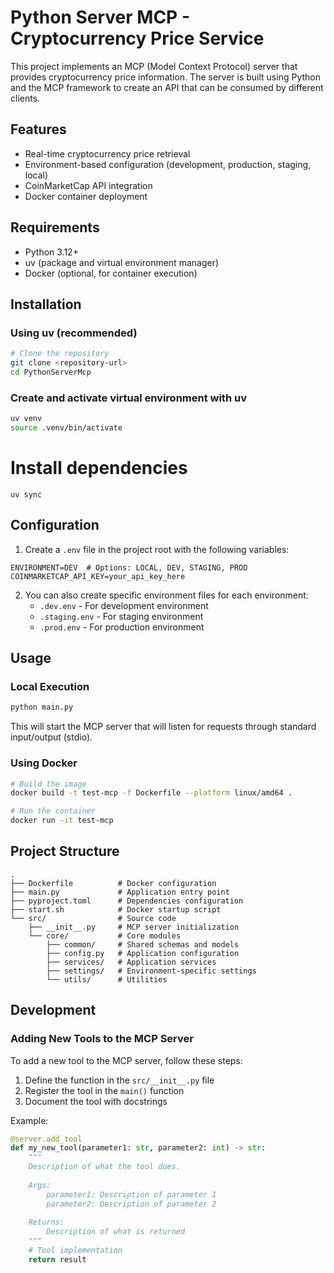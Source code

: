 # Python Server MCP - Cryptocurrency Price Service

This project implements an MCP (Model Context Protocol) server that provides cryptocurrency price information. The server is built using Python and the MCP framework to create an API that can be consumed by different clients.

## Features

- Real-time cryptocurrency price retrieval
- Environment-based configuration (development, production, staging, local)
- CoinMarketCap API integration
- Docker container deployment

## Requirements

- Python 3.12+
- uv (package and virtual environment manager)
- Docker (optional, for container execution)

## Installation

### Using uv (recommended)

```bash
# Clone the repository
git clone <repository-url>
cd PythonServerMcp
```

### Create and activate virtual environment with uv
```bash
uv venv
source .venv/bin/activate
```

# Install dependencies
`uv sync`

## Configuration

1. Create a `.env` file in the project root with the following variables:

```
ENVIRONMENT=DEV  # Options: LOCAL, DEV, STAGING, PROD
COINMARKETCAP_API_KEY=your_api_key_here
```

2. You can also create specific environment files for each environment:
   - `.dev.env` - For development environment
   - `.staging.env` - For staging environment
   - `.prod.env` - For production environment

## Usage

### Local Execution

```bash
python main.py
```

This will start the MCP server that will listen for requests through standard input/output (stdio).

### Using Docker

```bash
# Build the image
docker build -t test-mcp -f Dockerfile --platform linux/amd64 .

# Run the container
docker run -it test-mcp
```

## Project Structure

```
.
├── Dockerfile          # Docker configuration
├── main.py             # Application entry point
├── pyproject.toml      # Dependencies configuration
├── start.sh            # Docker startup script
└── src/                # Source code
    ├── __init__.py     # MCP server initialization
    └── core/           # Core modules
        ├── common/     # Shared schemas and models
        ├── config.py   # Application configuration
        ├── services/   # Application services
        ├── settings/   # Environment-specific settings
        └── utils/      # Utilities
```

## Development

### Adding New Tools to the MCP Server

To add a new tool to the MCP server, follow these steps:

1. Define the function in the `src/__init__.py` file
2. Register the tool in the `main()` function
3. Document the tool with docstrings

Example:

```python
@server.add_tool
def my_new_tool(parameter1: str, parameter2: int) -> str:
    """
    Description of what the tool does.
    
    Args:
        parameter1: Description of parameter 1
        parameter2: Description of parameter 2
        
    Returns:
        Description of what is returned
    """
    # Tool implementation
    return result
```
